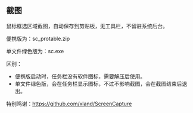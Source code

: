 ﻿## 截图

鼠标框选区域截图，自动保存到剪贴板，无工具栏，不留驻系统后台。

便携版为：sc_protable.zip

单文件绿色版为：sc.exe

区别：
* 便携版启动时，任务栏没有软件图标，需要解压后使用。
* 单文件绿色版，会在任务栏显示图标，不过不影响截图，会在截图结束后退出。


特别鸣谢：https://github.com/xland/ScreenCapture